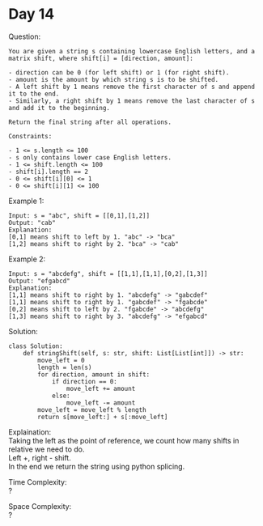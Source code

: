 # Day 14

Question:  
```
You are given a string s containing lowercase English letters, and a matrix shift, where shift[i] = [direction, amount]:

- direction can be 0 (for left shift) or 1 (for right shift). 
- amount is the amount by which string s is to be shifted.
- A left shift by 1 means remove the first character of s and append it to the end.
- Similarly, a right shift by 1 means remove the last character of s and add it to the beginning.

Return the final string after all operations.

Constraints:

- 1 <= s.length <= 100
- s only contains lower case English letters.
- 1 <= shift.length <= 100
- shift[i].length == 2
- 0 <= shift[i][0] <= 1
- 0 <= shift[i][1] <= 100
```

Example 1:  
```
Input: s = "abc", shift = [[0,1],[1,2]]
Output: "cab"
Explanation: 
[0,1] means shift to left by 1. "abc" -> "bca"
[1,2] means shift to right by 2. "bca" -> "cab"
```

Example 2:  
```
Input: s = "abcdefg", shift = [[1,1],[1,1],[0,2],[1,3]]
Output: "efgabcd"
Explanation:  
[1,1] means shift to right by 1. "abcdefg" -> "gabcdef"
[1,1] means shift to right by 1. "gabcdef" -> "fgabcde"
[0,2] means shift to left by 2. "fgabcde" -> "abcdefg"
[1,3] means shift to right by 3. "abcdefg" -> "efgabcd"
```


Solution: 

```python3
class Solution:
    def stringShift(self, s: str, shift: List[List[int]]) -> str:
        move_left = 0
        length = len(s)
        for direction, amount in shift:
            if direction == 0:
                move_left += amount
            else:
                move_left -= amount
        move_left = move_left % length
        return s[move_left:] + s[:move_left]
```

Explaination:  
Taking the left as the point of reference, we count how many shifts in relative we need to do.  
Left +, right - shift.  
In the end we return the string using python splicing.  

Time Complexity:  
?

Space Complexity:  
?


